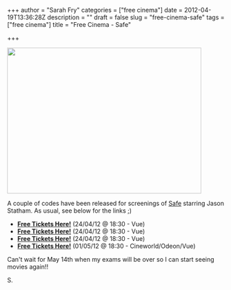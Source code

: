 +++
author = "Sarah Fry"
categories = ["free cinema"]
date = 2012-04-19T13:36:28Z
description = ""
draft = false
slug = "free-cinema-safe"
tags = ["free cinema"]
title = "Free Cinema - Safe"

+++


<a href="http://sweetaspi.co.uk/content/images/2012/04/safe.jpg"><img class="aligncenter size-full wp-image-546" title="safe" src="http://sweetaspi.co.uk/content/images/2012/04/safe.jpg" alt="" width="450" height="338" /></a>

A couple of codes have been released for screenings of <a href="http://www.imdb.com/title/tt1656190/" target="_blank">Safe</a> starring Jason Statham. As usual, see below for the links ;)
<ul>
	<li><a href="http://www.showfilmfirst.com/pin/890087" target="_blank"><strong>Free Tickets Here!</strong></a> (24/04/12 @ 18:30 - Vue)</li>
	<li><a href="http://www.showfilmfirst.com/pin/360621" target="_blank"><strong>Free Tickets Here!</strong></a> (24/04/12 @ 18:30 - Vue)</li>
	<li><strong><a href="http://www.showfilmfirst.com/pin/260185" target="_blank">Free Tickets Here!</a></strong> (24/04/12 @ 18:30 - Vue)</li>
	<li><strong><a href="http://www.showfilmfirst.com/pin/270295" target="_blank">Free Tickets Here!</a></strong> (01/05/12 @ 18:30 - Cineworld/Odeon/Vue)</li>
</ul>
Can't wait for May 14th when my exams will be over so I can start seeing movies again!!

S.

